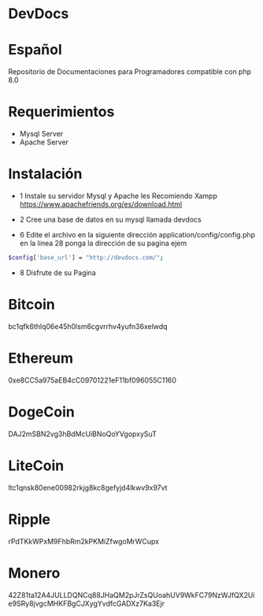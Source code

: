 # DevDocs
# Español
Repositorio de Documentaciones para Programadores compatible con php 8.0
# Requerimientos
* Mysql Server
* Apache Server 
# Instalación
* 1 Instale su servidor Mysql y Apache les Recomiendo Xampp https://www.apachefriends.org/es/download.html
* 2 Cree una base de datos en su mysql llamada devdocs

* 6 Edite el archivo en la siguiente dirección application/config/config.php en la linea 28 ponga la dirección de su pagina ejem 
```bash
$config['base_url'] = "http://devdocs.com/";
```

* 8 Disfrute de su Pagina

# Bitcoin
bc1qfk6thlq06e45h0lsm6cgvrrhv4yufn36xelwdq
# Ethereum
0xe8CC5a975aEB4cC09701221eF11bf096055C1160
# DogeCoin
DAJ2mSBN2vg3hBdMcUiBNoQoYVgopxySuT
# LiteCoin
ltc1qnsk80ene00982rkjg8kc8gefyjd4lkwv9x97vt
# Ripple
rPdTKkWPxM9FhbRm2kPKMiZfwgoMrWCupx
# Monero
42Z81ta12A4JULLDQNCq88JHaQM2pJrZsQUoahUV9WkFC79NzWJfQX2Uie9SRy8jvgcMHKFBgCJXygYvdfcGADXz7Ka3Ejr
